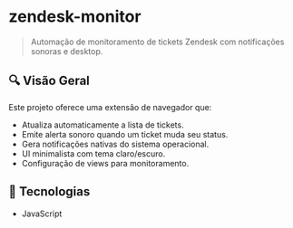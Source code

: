 # zendesk-monitor

> Automação de monitoramento de tickets Zendesk com notificações sonoras e desktop.

## 🔍 Visão Geral

Este projeto oferece uma extensão de navegador que:

- Atualiza automaticamente a lista de tickets.
- Emite alerta sonoro quando um ticket muda seu status.
- Gera notificações nativas do sistema operacional.
- UI minimalista com tema claro/escuro.
- Configuração de views para monitoramento.

## 🚀 Tecnologias

- JavaScript
